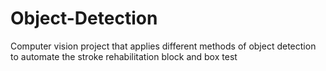 # Object-Detection
Computer vision project that applies different methods of object detection to automate the stroke rehabilitation block and box test

